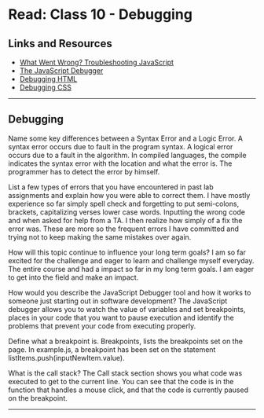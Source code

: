 # Read: Class 10 - Debugging

## Links and Resources

- [What Went Wrong? Troubleshooting JavaScript](https://developer.mozilla.org/en-US/docs/Learn/JavaScript/First_steps/What_went_wrong)
- [The JavaScript Debugger](https://developer.mozilla.org/en-US/docs/Learn/Common_questions/Tools_and_setup/What_are_browser_developer_tools#the_javascript_debugger)
- [Debugging HTML](https://developer.mozilla.org/en-US/docs/Learn/HTML/Introduction_to_HTML/Debugging_HTML)
- [Debugging CSS](https://developer.mozilla.org/en-US/docs/Learn/CSS/Building_blocks/Debugging_CSS)

<hr>

## Debugging

Name some key differences between a Syntax Error and a Logic Error. A syntax error occurs due to fault in the program syntax. A logical error occurs due to a fault in the algorithm. In compiled languages, the compile indicates the syntax error with the location and what the error is. The programmer has to detect the error by himself.

List a few types of errors that you have encountered in past lab assignments and explain how you were able to correct them. I have mostly experience so far simply spell check and forgetting to put semi-colons, brackets, capitalizing verses lower case words. Inputting the wrong code and when asked for help from a TA. I then realize how simply of a fix the error was. These are more so the frequent errors I have committed and trying not to keep making the same mistakes over again.

How will this topic continue to influence your long term goals? I am so far excited for the challenge and eager to learn and challenge myself everyday. The entire course and had a impact so far in my long term goals. I am eager to get into the field and make an impact.

How would you describe the JavaScript Debugger tool and how it works to someone just starting out in software development? The JavaScript debugger allows you to watch the value of variables and set breakpoints, places in your code that you want to pause execution and identify the problems that prevent your code from executing properly.

Define what a breakpoint is. Breakpoints, lists the breakpoints set on the page. In example.js, a breakpoint has been set on the statement listItems.push(inputNewItem.value).

What is the call stack? The Call stack section shows you what code was executed to get to the current line. You can see that the code is in the function that handles a mouse click, and that the code is currently paused on the breakpoint.

<hr>